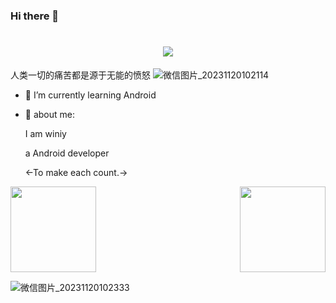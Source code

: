 ### Hi there 👋
<!--
**winiymissl/winiymissl** is a ✨ _special_ ✨ repository because its `README.md` (this file) appears on your GitHub profile.

Here are some ideas to get you started:

- 🔭 I’m currently working on ...

- 👯 I’m looking to collaborate on ...
- 🤔 I’m looking for help with ...
- 💬 Ask me about ...
- 📫 How to reach me: ...
- 😄 Pronouns: ...
- ⚡ Fun fact: ...
-->
<h1 align="center"> <a href="https://sunguoqi.com/"> <img src="https://readme-typing-svg.herokuapp.com/?lines=console.log(%22Hello%2C%20World!%22);To be stronger!&center=true&size=27"> </a> </h1>

  人类一切的痛苦都是源于无能的愤怒
  ![微信图片_20231120102114](https://github.com/winiymissl/winiymissl/assets/116079361/46420119-b7aa-42fb-81c1-6794b46d0a2a)



- 🌱 I’m currently learning Android
- 🤺  about me:

  I am winiy
  
  a Android developer
  
  <-To make each count.->



<div style="display: flex; justify-content: space-between;">
    <img height="137px" src="https://github-readme-stats.vercel.app/api?username=winiymissl&hide_title=true&hide_border=true&show_icons=true&line_height=21&text_color=000&icon_color=000&bg_color=0,ea6161,ffc64d,fffc4d,52fa5a&theme=graywhite" /> <img height="137px" src="https://github-readme-stats.vercel.app/api/top-langs/?username=winiymissl&hide_title=true&hide_border=true&layout=compact&langs_count=6&text_color=000&icon_color=fff&bg_color=0,52fa5a,4dfcff,c64dff&theme=graywhite" />
</div>





![微信图片_20231120102333](https://github.com/winiymissl/winiymissl/assets/116079361/a6c6a522-4260-400a-aa28-d594d7f6a55d)
